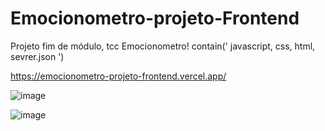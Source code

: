 # Emocionometro-projeto-Frontend

Projeto fim de módulo, tcc Emocionometro! contain(' javascript, css, html, sevrer.json ')

https://emocionometro-projeto-frontend.vercel.app/

![image](https://github.com/AndersonRodrigues1/Emocionometro-projeto-Frontend/assets/127049907/97d9008b-b930-4646-bcde-cbf8aa2e398c)

![image](https://github.com/AndersonRodrigues1/Emocionometro-projeto-Frontend/assets/127049907/7d816d82-7c1a-4a5b-a64f-60fcb97fd736)
